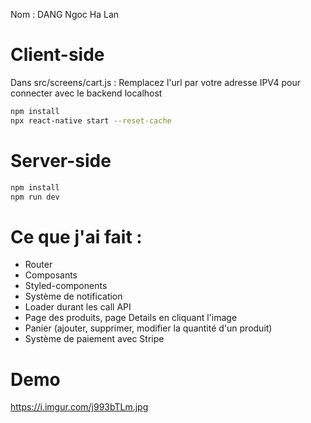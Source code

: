 Nom : DANG Ngoc Ha Lan

# Client-side

Dans src/screens/cart.js : Remplacez l'url par votre adresse IPV4 pour connecter avec le backend localhost

```bash
npm install
npx react-native start --reset-cache
```

# Server-side

```bash
npm install
npm run dev
```

# Ce que j'ai fait :

- Router
- Composants
- Styled-components
- Système de notification
- Loader durant les call API
- Page des produits, page Details en cliquant l'image
- Panier (ajouter, supprimer, modifier la quantité d'un produit)
- Système de paiement avec Stripe

# Demo

https://i.imgur.com/j993bTLm.jpg
